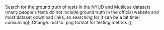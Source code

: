 Search for the ground truth of tests in the NYUD and Mutilcue datasets (many people's tests do not include ground truth in the official website and most dataset download links, so searching for it can be a bit time-consuming);
Change. mat to. png format for testing metrics ();

